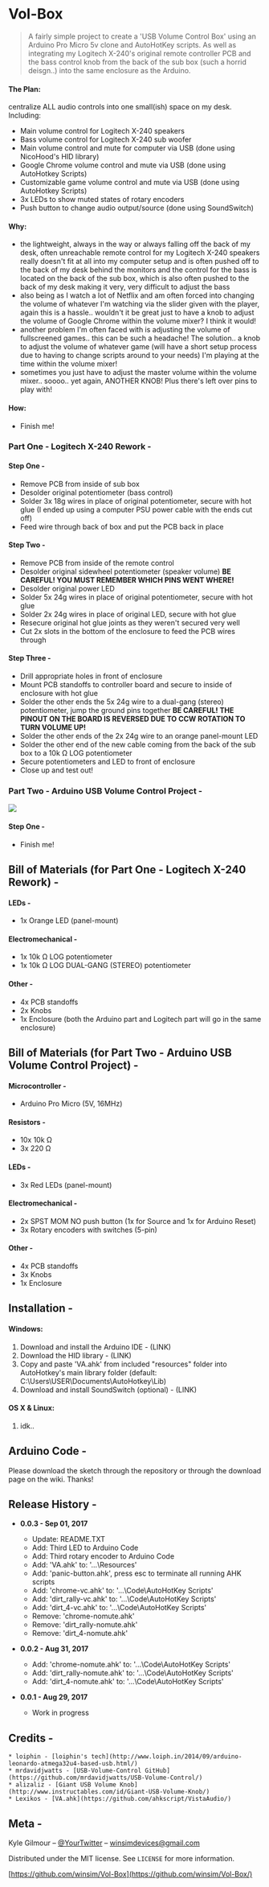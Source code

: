 # **Vol-Box**
> A fairly simple project to create a 'USB Volume Control Box' using an Arduino Pro Micro 5v clone and AutoHotKey scripts. As well as integrating my Logitech X-240's original remote controller PCB and the bass control knob from the back of the sub box (such a horrid deisgn..) into the same enclosure as the Arduino.

#### The Plan: 
 centralize ALL audio controls into one small(ish) space on my desk. Including:
   * Main volume control for Logitech X-240 speakers
   * Bass volume control for Logitech X-240 sub woofer
   * Main volume control and mute for computer via USB (done using NicoHood's HID library)
   * Google Chrome volume control and mute via USB (done using AutoHotkey Scripts)
   * Customizable game volume control and mute via USB (done using AutoHotkey Scripts)
   * 3x LEDs to show muted states of rotary encoders
   * Push button to change audio output/source (done using SoundSwitch)
#### Why:
   * the lightweight, always in the way or always falling off the back of my desk, often unreachable remote control for my Logitech X-240 speakers really doesn't fit at all into my computer setup and is often pushed off to the back of my desk behind the monitors and the control for the bass is located on the back of the sub box, which is also often pushed to the back of my desk making it very, very difficult to adjust the bass
   * also being as I watch a lot of Netflix and am often forced into changing the volume of whatever I'm watching via the slider given with the player, again this is a hassle.. wouldn't it be great just to have a knob to adjust the volume of Google Chrome within the volume mixer? I think it would! 
   * another problem I'm often faced with is adjusting the volume of fullscreened games.. this can be such a headache! The solution.. a knob to adjust the volume of whatever game (will have a short setup process due to having to change scripts around to your needs) I'm playing at the time within the volume mixer! 
   * sometimes you just have to adjust the master volume within the volume mixer.. soooo.. yet again, ANOTHER KNOB! Plus there's left over pins to play with! 
#### How:
   * Finish me! 
   

### Part One - Logitech X-240 Rework - 
#### Step One - 
  * Remove PCB from inside of sub box
  * Desolder original potentiometer (bass control)
  * Solder 3x 18g wires in place of original potentiometer, secure with hot glue (I ended up using a computer PSU power cable with the                                                                                     ends cut off)
  * Feed wire through back of box and put the PCB back in place
#### Step Two - 
  * Remove PCB from inside of the remote control
  * Desolder original sidewheel potentiometer (speaker volume) **BE CAREFUL! YOU MUST REMEMBER WHICH PINS WENT WHERE!**
  * Desolder original power LED
  * Solder 5x 24g wires in place of original potentiometer, secure with hot glue
  * Solder 2x 24g wires in place of original LED, secure with hot glue
  * Resecure original hot glue joints as they weren't secured very well
  * Cut 2x slots in the bottom of the enclosure to feed the PCB wires through
#### Step Three -
  * Drill appropriate holes in front of enclosure 
  * Mount PCB standoffs to controller board and secure to inside of enclosure with hot glue
  * Solder the other ends the 5x 24g wire to a dual-gang (stereo) potentiometer, jump the ground pins together **BE CAREFUL! THE PINOUT                                                                       ON THE BOARD IS REVERSED DUE TO CCW ROTATION TO TURN VOLUME UP!**
  * Solder the other ends of the 2x 24g wire to an orange panel-mount LED
  * Solder the other end of the new cable coming from the back of the sub box to a 10k Ω LOG potentiometer
  * Secure potentiometers and LED to front of enclosure
  * Close up and test out! 

### Part Two - Arduino USB Volume Control Project -

![](pictures/volbox-bb-3re-v3_bb.jpg)

#### Step One -
  * Finish me! 



## Bill of Materials (for Part One - Logitech X-240 Rework) -
#### LEDs - 
   * 1x Orange LED (panel-mount)
#### Electromechanical - 
   * 1x 10k Ω LOG potentiometer
   * 1x 10k Ω LOG DUAL-GANG (STEREO) potentiometer
#### Other - 
   * 4x PCB standoffs
   * 2x Knobs
   * 1x Enclosure (both the Arduino part and Logitech part will go in the same enclosure)

## Bill of Materials (for Part Two - Arduino USB Volume Control Project) -
#### Microcontroller -
   * Arduino Pro Micro (5V, 16MHz)
#### Resistors - 
   * 10x 10k Ω
   * 3x 220 Ω
#### LEDs - 
   * 3x Red LEDs (panel-mount)
#### Electromechanical - 
   * 2x SPST MOM NO push button (1x for Source and 1x for Arduino Reset)
   * 3x Rotary encoders with switches (5-pin)  
#### Other - 
   * 4x PCB standoffs
   * 3x Knobs
   * 1x Enclosure



## Installation -
#### Windows:
1. Download and install the Arduino IDE - (LINK)
2. Download the HID library - (LINK)
3. Copy and paste 'VA.ahk' from included "resources" folder into AutoHotkey's main library folder (default: C:\Users\USER\Documents\AutoHotkey\Lib)
4. Download and install SoundSwitch (optional) - (LINK)

#### OS X & Linux:
1. idk..



## Arduino Code -
 Please download the sketch through the repository or through the download page on the wiki. Thanks!



## Release History -

* **0.0.3 - Sep 01, 2017**
    * Update: README.TXT
    * Add: Third LED to Arduino Code
    * Add: Third rotary encoder to Arduino Code
    * Add: 'VA.ahk' to: '...\Resources'
    * Add: 'panic-button.ahk', press esc to terminate all running AHK scripts
    * Add: 'chrome-vc.ahk' to: '...\Code\AutoHotKey Scripts'
    * Add: 'dirt_rally-vc.ahk' to: '...\Code\AutoHotKey Scripts'
    * Add: 'dirt_4-vc.ahk' to: '...\Code\AutoHotKey Scripts'
    * Remove: 'chrome-nomute.ahk'
    * Remove: 'dirt_rally-nomute.ahk'
    * Remove: 'dirt_4-nomute.ahk'
    
* **0.0.2 - Aug 31, 2017**
    * Add: 'chrome-nomute.ahk' to: '...\Code\AutoHotKey Scripts'
    * Add: 'dirt_rally-nomute.ahk' to: '...\Code\AutoHotKey Scripts'
    * Add: 'dirt_4-nomute.ahk' to: '...\Code\AutoHotKey Scripts'
    
* **0.0.1 - Aug 29, 2017**
    * Work in progress

## Credits - 
    * loiphin - [loiphin's tech](http://www.loiph.in/2014/09/arduino-leonardo-atmega32u4-based-usb.html/)
    * mrdavidjwatts - [USB-Volume-Control GitHub](https://github.com/mrdavidjwatts/USB-Volume-Control/)
    * alizaliz - [Giant USB Volume Knob](http://www.instructables.com/id/Giant-USB-Volume-Knob/)
    * Lexikos - [VA.ahk](https://github.com/ahkscript/VistaAudio/)

## Meta -

Kyle Gilmour – [@YourTwitter](https://twitter.com/dbader_org) – winsimdevices@gmail.com

Distributed under the MIT license. See ``LICENSE`` for more information.

[https://github.com/winsim/Vol-Box](https://github.com/winsim/Vol-Box/)


<!-- Markdown link & img dfn's -->
[wiki]: https://github.com/winsim/Vol-Box/wiki
